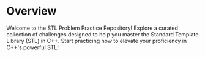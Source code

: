 # Overview
Welcome to the STL Problem Practice Repository! Explore a curated collection of challenges designed to help you master the Standard Template Library (STL) in C++. Start practicing now to elevate your proficiency in C++'s powerful STL!
